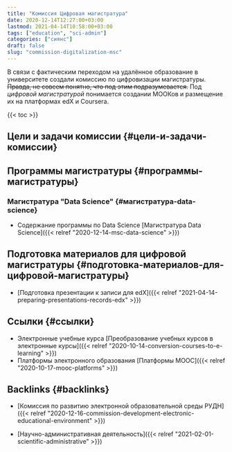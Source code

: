 ```yaml
---
title: "Комиссия Цифровая магистратура"
date: 2020-12-14T12:27:00+03:00
lastmod: 2021-04-14T10:58:00+03:00
tags: ["education", "sci-admin"]
categories: ["сиянс"]
draft: false
slug: "commission-digitalization-msc"
---
```


В связи с фактическим переходом на удалённое образование в
университете создали комиссию по цифровизации магистратуры.
~~Правда, не совсем понятно, что под этим подразумевается.~~
Под _цифровой магистратурой_ понимается создании МООКов и размещение их на платформах edX и Coursera.

<!--more-->

{{< toc >}}


## Цели и задачи комиссии {#цели-и-задачи-комиссии}


## Программы магистратуры {#программы-магистратуры}


### Магистратура "Data Science" {#магистратура-data-science}

-   Содержание программы по Data Science [Магистратура Data Science]({{< relref "2020-12-14-msc-data-science" >}})


## Подготовка материалов для цифровой магистратуры {#подготовка-материалов-для-цифровой-магистратуры}

-   [Подготовка презентации к записи для edX]({{< relref "2021-04-14-preparing-presentations-records-edx" >}})


## Ссылки {#ссылки}

-   Электронные учебные курса [Преобразование учебных курсов в электронные курсы]({{< relref "2020-10-14-conversion-courses-to-e-learning" >}})
-   Платформы электронного образования [Платформы MOOC]({{< relref "2020-10-17-mooc-platforms" >}})


## Backlinks {#backlinks}

-   [Комиссия по развитию электронной образовательной среды РУДН]({{< relref "2020-12-16-commission-development-electronic-educational-environment" >}})

<!--listend-->

-   [Научно-административная деятельность]({{< relref "2021-02-01-scientific-administrative" >}})
